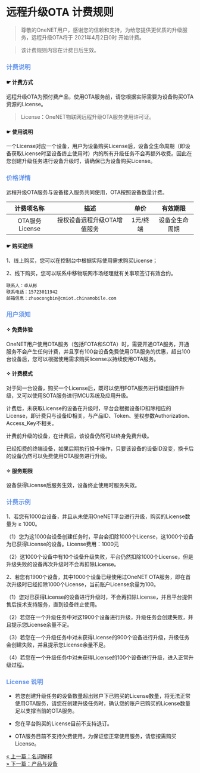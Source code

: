 # 远程升级OTA 计费规则
 
> 尊敬的OneNET用户，感谢您的信赖和支持，为给您提供更优质的升级服务，远程升级OTA将于 2021年4月2日0时 开始计费。

> 该计费规则内容在计费日后生效。

### <font color="#6495ED">计费说明</font>

#### &#9755; 计费方式

远程升级OTA为预付费产品，使用OTA服务前，请您根据实际需要为设备购买OTA资源的License。

> License：OneNET物联网远程升级OTA服务使用许可证。

#### &#9755; 使用说明

一个License对应一个设备，用户为设备购买License后，设备全生命周期（即设备获取License时至设备终止使用时）内的所有升级任务不会再额外收费。因此在您创建升级任务进行设备升级时，请确保已为设备购买License。

### <font color="#6495ED">价格详情</font>

远程升级OTA服务与设备接入服务共同使用，OTA按照设备数量计费。

计费项名称|描述|单价|有效期限
:---:|:---:|:---:|:---:
OTA服务License|授权设备远程升级OTA增值服务|1元/终端|设备全生命周期

#### &#9755; 购买途径

1、线上购买，您可以在控制台中根据实际使用需求购买License；

2、线下购买，您可以联系中移物联网市场经理就有关事项签订有效合约。

    联系人：卓从彬
    联系电话：15723011942
    邮箱信息：zhuocongbin@cmiot.chinamobile.com

			
### <font color="#6495ED">用户须知</font>

#### &#10023; 免费体验

OneNET用户使用OTA服务（包括FOTA和SOTA）时，需要开通OTA服务，开通服务不会产生任何计费，并且享有100台设备免费使用OTA服务的优惠，超出100台设备后，您可以根据使用需求购买license以持续使用OTA服务。

#### &#10023; 计费模式

对于同一台设备，购买一个License后，既可以使用FOTA服务进行模组固件升级，又可以使用SOTA服务进行MCU系统及应用升级。

计费后，未获取License的设备在升级时，平台会根据设备ID扣除相应的License，即计费只与设备ID相关，与产品ID、Token、鉴权参数Authorization、Access_Key不相关。

计费前升级的设备，在计费后，该设备仍然可以终身免费升级。

已经扣费的终端设备，如果后期执行换卡操作，只要该设备的设备ID没变，换卡后的设备仍然可以免费使用OTA服务进行升级。

#### &#10023; 服务期限

设备获得License后服务生效，设备终止使用时服务失效。

### <font color="#6495ED">计费示例</font>

1、若您有1000台设备，并且从未使用OneNET平台进行升级，购买的License数量为 ≥ 1000。

（1）您为这1000台设备创建任务时，平台会扣除1000个License，这1000个设备为已获得License的设备。License费用：1000元

（2）这1000个设备中有10个设备升级失败，平台仍然扣除1000个License，但是升级失败的设备再次升级时不会再扣除License。

2、若您有1900个设备，其中1000个设备已经使用过OneNET OTA服务，即在首次升级时已经扣除1000个License，当前账户License余量为100。

（1）您对已获得License的设备进行升级时，不会再扣除License，并且平台提供售后技术支持服务，直到设备终止使用。

（2）若您在一个升级任务中对这1900个设备进行升级，升级任务会创建失败，并且提示您License余量不足。

（3）若您在一个升级任务中对未获得License的900个设备进行升级，升级任务会创建失败，并且提示您License余量不足。

（4）若您在一个升级任务中对未获得License的100个设备进行升级，进入正常升级过程。

### <font color="#6495ED">License 说明</font>

- 若您创建升级任务的设备数量超出账户下已购买的License数量，将无法正常使用OTA服务，请您在创建升级任务时，确认您的账户已购买的License数量足以支撑当前的OTA服务。

- 您在平台购买的License目前不支持退订。

- OTA服务目前不支持欠费使用，为保证您正常使用服务，请您按需购买License。

<div>
    <a href="/book/introduce/terms.md">
        <span> &#171; 上一篇：名词解释</span>
        </a>
		</div>
<div>
    <a href="/book/manual/createProduct-device.md">
        <span> &#187; 下一篇：产品与设备</span>
    </a>
</div>